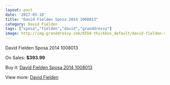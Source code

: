 ```yaml
---
layout: post
date: '2017-03-18'
title: "David Fielden Sposa 2014 1008013"
category: David Fielden
tags: ["sposa","fielden","david","granddressy"]
image: http://img.granddressy.com/6550-thickbox_default/david-fielden-sposa-2014-1008013.jpg
---
```

David Fielden Sposa 2014 1008013

On Sales: **$393.99**
<a href="https://www.granddressy.com/en/david-fielden/5843-david-fielden-sposa-2014-1008013.html"><amp-img layout="responsive" width="600" height="600" src="//img.granddressy.com/6550-thickbox_default/david-fielden-sposa-2014-1008013.jpg" alt="David Fielden Sposa 2014 1008013 0" /></a>

Buy it: [David Fielden Sposa 2014 1008013](https://www.granddressy.com/en/david-fielden/5843-david-fielden-sposa-2014-1008013.html "David Fielden Sposa 2014 1008013")

View more: [David Fielden](https://www.granddressy.com/en/41-david-fielden "David Fielden")